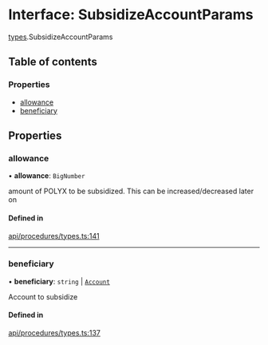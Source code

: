 # Interface: SubsidizeAccountParams

[types](../wiki/types).SubsidizeAccountParams

## Table of contents

### Properties

- [allowance](../wiki/types.SubsidizeAccountParams#allowance)
- [beneficiary](../wiki/types.SubsidizeAccountParams#beneficiary)

## Properties

### allowance

• **allowance**: `BigNumber`

amount of POLYX to be subsidized. This can be increased/decreased later on

#### Defined in

[api/procedures/types.ts:141](https://github.com/PolymathNetwork/polymesh-sdk/blob/c6fe1be3/src/api/procedures/types.ts#L141)

___

### beneficiary

• **beneficiary**: `string` \| [`Account`](../wiki/api.entities.Account.Account)

Account to subsidize

#### Defined in

[api/procedures/types.ts:137](https://github.com/PolymathNetwork/polymesh-sdk/blob/c6fe1be3/src/api/procedures/types.ts#L137)
